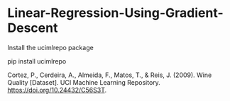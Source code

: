 # Linear-Regression-Using-Gradient-Descent

Install the ucimlrepo package

pip install ucimlrepo 

Cortez, P., Cerdeira, A., Almeida, F., Matos, T., & Reis, J. (2009). Wine Quality [Dataset]. UCI Machine Learning Repository. https://doi.org/10.24432/C56S3T.
